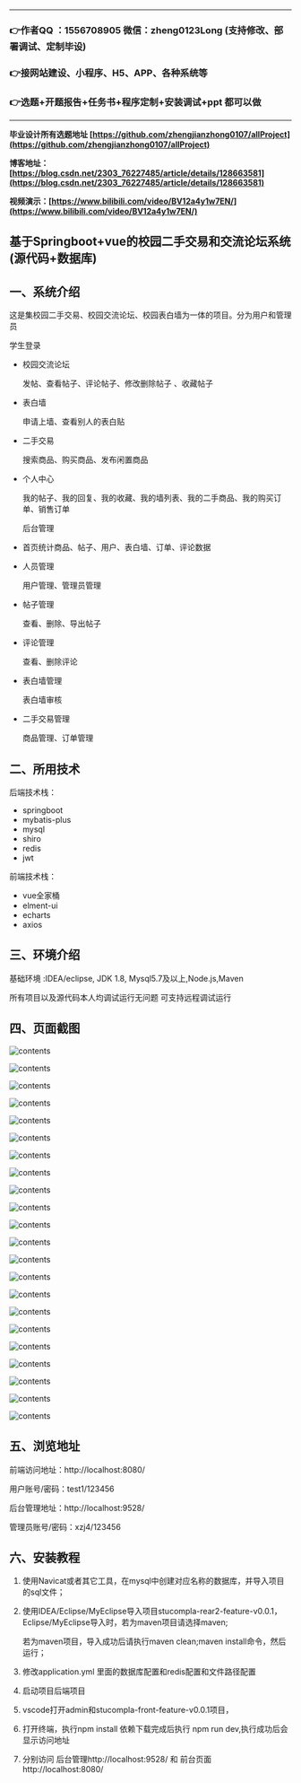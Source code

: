 ### 

---
### 👉作者QQ ：1556708905 微信：zheng0123Long (支持修改、部署调试、定制毕设)

### 👉接网站建设、小程序、H5、APP、各种系统等

### 👉选题+开题报告+任务书+程序定制+安装调试+ppt 都可以做
---

**毕业设计所有选题地址 [https://github.com/zhengjianzhong0107/allProject](https://github.com/zhengjianzhong0107/allProject)**

**博客地址：[https://blog.csdn.net/2303_76227485/article/details/128663581](https://blog.csdn.net/2303_76227485/article/details/128663581)**

**视频演示：[https://www.bilibili.com/video/BV12a4y1w7EN/](https://www.bilibili.com/video/BV12a4y1w7EN/)**

## 基于Springboot+vue的校园二手交易和交流论坛系统(源代码+数据库)

## 一、系统介绍

这是集校园二手交易、校园交流论坛、校园表白墙为一体的项目。分为用户和管理员

学生登录 

- 校园交流论坛
  
  发帖、查看帖子、评论帖子、修改删除帖子 、收藏帖子

- 表白墙
  
   申请上墙、查看别人的表白贴

- 二手交易
  
   搜索商品、购买商品、发布闲置商品

- 个人中心
  
  我的帖子、我的回复、我的收藏、我的墙列表、我的二手商品、我的购买订单、销售订单
  
  后台管理

- 首页统计商品、帖子、用户、表白墙、订单、评论数据

- 人员管理
  
  用户管理、管理员管理

- 帖子管理
  
  查看、删除、导出帖子

- 评论管理
  
  查看、删除评论

- 表白墙管理
  
  表白墙审核

- 二手交易管理
  
  商品管理、订单管理

## 二、所用技术

后端技术栈：

- springboot
- mybatis-plus
- mysql
- shiro
- redis
- jwt

前端技术栈：

- vue全家桶
- elment-ui
- echarts
- axios

## 三、环境介绍

基础环境 :IDEA/eclipse, JDK 1.8, Mysql5.7及以上,Node.js,Maven

所有项目以及源代码本人均调试运行无问题 可支持远程调试运行

## 四、页面截图

![contents](./picture/picture1.png)

![contents](./picture/picture2.png)

![contents](./picture/picture3.png)

![contents](./picture/picture4.png)

![contents](./picture/picture5.png)

![contents](./picture/picture6.png)

![contents](./picture/picture7.png)

![contents](./picture/picture8.png)

![contents](./picture/picture9.png)

![contents](./picture/picture10.png)

![contents](./picture/picture11.png)

![contents](./picture/picture12.png)

![contents](./picture/picture13.png)

![contents](./picture/picture14.png)

![contents](./picture/picture15.png)

![contents](./picture/picture16.png)

![contents](./picture/picture17.png)

![contents](./picture/picture18.png)

![contents](./picture/picture19.png)

![contents](./picture/picture20.png)

![contents](./picture/picture21.png)

![contents](./picture/picture22.png)

## 五、浏览地址

前端访问地址：http://localhost:8080/

用户账号/密码：test1/123456

后台管理地址：http://localhost:9528/

管理员账号/密码：xzj4/123456

## 六、安装教程

1. 使用Navicat或者其它工具，在mysql中创建对应名称的数据库，并导入项目的sql文件；

2. 使用IDEA/Eclipse/MyEclipse导入项目stucompla-rear2-feature-v0.0.1，Eclipse/MyEclipse导入时，若为maven项目请选择maven;
   
   若为maven项目，导入成功后请执行maven clean;maven install命令，然后运行；

3. 修改application.yml 里面的数据库配置和redis配置和文件路径配置

4. 启动项目后端项目

5. vscode打开admin和stucompla-front-feature-v0.0.1项目，

6. 打开终端，执行npm install 依赖下载完成后执行 npm run dev,执行成功后会显示访问地址

7. 分别访问  后台管理http://localhost:9528/ 和 前台页面http://localhost:8080/
